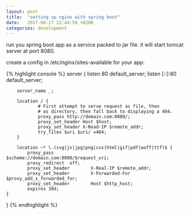 ```yaml
---
layout: post
title:  "setting up nginx with spring boot"
date:   2017-08-17 22:44:58 +0200
categories: development
---
```


run you spring boot app as a service packed to jar file.
it will start tomcat server at port 8080.


create a config in /etc/nginx/sites-available for your app:

{% highlight console %}
server {
        listen 80 default_server;
        listen [::]:80 default_server;

        server_name _;

        location / {
                # First attempt to serve request as file, then
                # as directory, then fall back to displaying a 404.
                proxy_pass http://domain.com:8080/;
                proxy_set_header Host $host;
                proxy_set_header X-Read-IP $remote_addr;
                try_files $uri $uri/ =404;
        }

        location ~* \.(svg|js|jpg|png|css|html|gif|pdf|woff|ttf)$ {
            proxy_pass              $scheme://domain.com:8080/$request_uri;
            proxy_redirect  off;
            proxy_set_header        X-Real-IP $remote_addr;
            proxy_set_header        X-Forwarded-For $proxy_add_x_forwarded_for;
            proxy_set_header        Host $http_host;
            expires 30d;
    }

}
{% endhighlight %}

